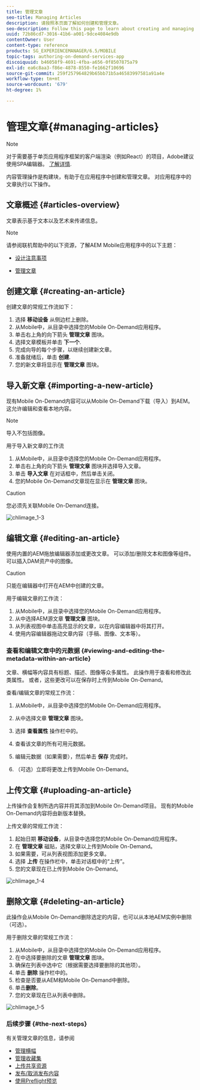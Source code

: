```yaml
---
title: 管理文章
seo-title: Managing Articles
description: 请按照本页面了解如何创建和管理文章。
seo-description: Follow this page to learn about creating and managing Articles.
uuid: 72b86cd7-3016-41b6-a001-9dce4084e9db
contentOwner: User
content-type: reference
products: SG_EXPERIENCEMANAGER/6.5/MOBILE
topic-tags: authoring-on-demand-services-app
discoiquuid: b46058f9-4691-4fba-a656-0f8507875a79
exl-id: ea6c8aa3-f86e-4878-8550-fe1662f10696
source-git-commit: 259f257964829b65bb71b5a46583997581a91a4e
workflow-type: tm+mt
source-wordcount: '679'
ht-degree: 1%

---
```


# 管理文章{#managing-articles}

>[!NOTE]
>
>对于需要基于单页应用程序框架的客户端渲染（例如React）的项目，Adobe建议使用SPA编辑器。 [了解详情](/help/sites-developing/spa-overview.md).

内容管理操作是构建块，有助于在应用程序中创建和管理文章。 对应用程序中的文章执行以下操作。

## 文章概述 {#articles-overview}

文章表示基于文本以及艺术来传递信息。

>[!NOTE]
>
>请参阅联机帮助中的以下资源，了解AEM Mobile应用程序中的以下主题：
>
>* [设计注意事项](https://helpx.adobe.com/digital-publishing-solution/help/design-app.html)
>
>* [管理文章](https://helpx.adobe.com/digital-publishing-solution/help/creating-articles.html)
>

## 创建文章 {#creating-an-article}

创建文章的常规工作流如下：

1. 选择 **移动设备** 从侧边栏上删除。
1. 从Mobile中，从目录中选择您的Mobile On-Demand应用程序。
1. 单击右上角的向下箭头 **管理文章** 图块。
1. 选择文章模板并单击 **下一个**.
1. 完成向导的每个步骤，以继续创建新文章。
1. 准备就绪后，单击 **创建**.
1. 您的新文章将显示在 **管理文章** 图块。

## 导入新文章 {#importing-a-new-article}

现有Mobile On-Demand内容可以从Mobile On-Demand下载（导入）到AEM。 这允许编辑和查看本地内容。

>[!NOTE]
>
>导入不包括图像。

用于导入新文章的工作流

1. 从Mobile中，从目录中选择您的Mobile On-Demand应用程序。
1. 单击右上角的向下箭头 **管理文章** 图块并选择导入文章。
1. 单击 **导入文章** 在对话框中，然后单击关闭。
1. 您的Mobile On-Demand文章现在显示在 **管理文章** 图块。

>[!CAUTION]
>
>您必须先关联Mobile On-Demand连接。

![chlimage_1-3](assets/chlimage_1-3.gif)

## 编辑文章 {#editing-an-article}

使用内置的AEM拖放编辑器添加或更改文章。 可以添加/删除文本和图像等组件。 可以插入DAM资产中的图像。

>[!CAUTION]
>
>只能在编辑器中打开在AEM中创建的文章。

用于编辑文章的工作流：

1. 从Mobile中，从目录中选择您的Mobile On-Demand应用程序。
1. 从中选择AEM源文章 **管理文章** 图块。
1. 从列表视图中单击高亮显示的文章，以在内容编辑器中将其打开。
1. 使用内容编辑器拖动文章内容（手稿、图像、文本等）。

### 查看和编辑文章中的元数据 {#viewing-and-editing-the-metadata-within-an-article}

文章、横幅等内容具有标题、描述、图像等众多属性。 此操作用于查看和修改此类属性。 或者，这些更改可以在保存时上传到Mobile On-Demand。

查看/编辑文章的常规工作流：

1. 从Mobile中，从目录中选择您的Mobile On-Demand应用程序。
1. 从中选择文章 **管理文章** 图块。

1. 选择 **查看属性** 操作栏中的。
1. 查看该文章的所有可用元数据。
1. 编辑元数据（如果需要），然后单击 **保存** 完成时。
1. （可选）立即将更改上传到Mobile On-Demand。

## 上传文章 {#uploading-an-article}

上传操作会复制所选内容并将其添加到Mobile On-Demand项目。 现有的Mobile On-Demand内容将由新版本替换。

上传文章的常规工作流：

1. 起始日期 **移动设备**，从目录中选择您的Mobile On-Demand应用程序。
1. 在 **管理文章** 磁贴，选择文章以上传到Mobile On-Demand。
1. 如果需要，可从列表视图添加更多文章。
1. 选择 **上传** 在操作栏中，单击对话框中的“上传”。
1. 您的文章现在已上传到Mobile On-Demand。

![chlimage_1-4](assets/chlimage_1-4.gif)

## 删除文章 {#deleting-an-article}

此操作会从Mobile On-Demand删除选定的内容，也可以从本地AEM实例中删除（可选）。

用于删除文章的常规工作流：

1. 从Mobile中，从目录中选择您的Mobile On-Demand应用程序。
1. 在中选择要删除的文章 **管理文章** 图块。
1. 确保在列表中选中它（根据需要选择要删除的其他项）。
1. 单击 **删除** 操作栏中的。
1. 检查是否要从AEM和Mobile On-Demand中删除。
1. 单击&#x200B;**删除**。
1. 您的文章现在已从列表中删除。

![chlimage_1-5](assets/chlimage_1-5.gif)

### 后续步骤 {#the-next-steps}

有关管理文章的信息，请参阅

* [管理横幅](/help/mobile/mobile-on-demand-managing-banners.md)
* [管理收藏集](/help/mobile/mobile-on-demand-managing-collections.md)
* [上传共享资源](/help/mobile/mobile-on-demand-shared-resources.md)
* [发布/取消发布内容](/help/mobile/mobile-on-demand-publishing-unpublishing.md)
* [使用Preflight预览](/help/mobile/aem-mobile-manage-ondemand-services.md)

